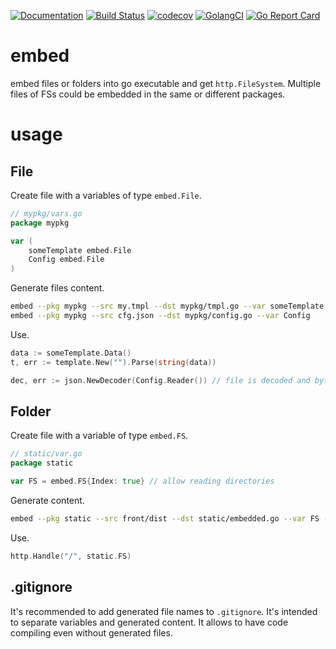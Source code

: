 [![Documentation](https://godoc.org/github.com/nikandfor/embed?status.svg)](http://godoc.org/github.com/nikandfor/embed)
[![Build Status](https://travis-ci.com/nikandfor/embed.svg?branch=master)](https://travis-ci.com/nikandfor/embed)
[![codecov](https://codecov.io/gh/nikandfor/embed/branch/master/graph/badge.svg)](https://codecov.io/gh/nikandfor/embed)
[![GolangCI](https://golangci.com/badges/github.com/nikandfor/embed.svg)](https://golangci.com/r/github.com/nikandfor/embed)
[![Go Report Card](https://goreportcard.com/badge/github.com/nikandfor/embed)](https://goreportcard.com/report/github.com/nikandfor/embed)

# embed

embed files or folders into go executable and get `http.FileSystem`. Multiple files of FSs could be embedded in the same or different packages.

# usage

## File

Create file with a variables of type `embed.File`.
```go
// mypkg/vars.go
package mypkg

var (
    someTemplate embed.File
    Config embed.File
)
```

Generate files content.
```bash
embed --pkg mypkg --src my.tmpl --dst mypkg/tmpl.go --var someTemplate
embed --pkg mypkg --src cfg.json --dst mypkg/config.go --var Config
```

Use.
```go
data := someTemplate.Data()
t, err := template.New("").Parse(string(data))

dec, err := json.NewDecoder(Config.Reader()) // file is decoded and bytes.NewReader(data) is returned.
```

## Folder

Create file with a variable of type `embed.FS`.
```go
// static/var.go
package static

var FS = embed.FS{Index: true} // allow reading directories
```

Generate content.
```bash
embed --pkg static --src front/dist --dst static/embedded.go --var FS --skip-hidden front/dist/not_needed.txt front/dist/any_number_of_excludes.html
```

Use.
```go
http.Handle("/", static.FS)
```

## .gitignore

It's recommended to add generated file names to `.gitignore`. It's intended to separate variables and generated content. It allows to have code compiling even without generated files.
